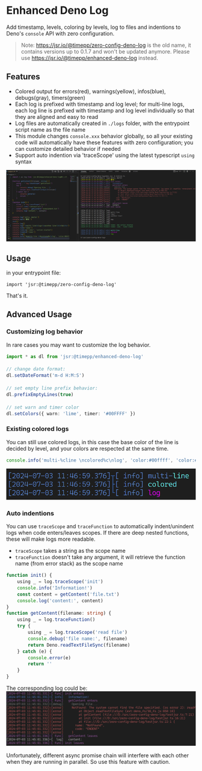# Enhanced Deno Log

Add timestamp, levels, coloring by levels, log to files and indentions to Deno's `console` API with zero configuration.

> Note: https://jsr.io/@timepp/zero-config-deno-log is the old name, it contains versions up to 0.1.7 and won't be updated anymore. Please use https://jsr.io/@timepp/enhanced-deno-log instead.

## Features

- Colored output for errors(red), warnings(yellow), infos(blue), debugs(gray), timers(green)
- Each log is prefixed with timestamp and log level; for multi-line logs, each log line is prefixed with timestamp and log level individually so that they are aligned and easy to read
- Log files are automatically created in `./logs` folder, with the entrypoint script name as the file name
- This module changes `console.xxx` behavior globally, so all your existing code will automatically have these features with zero configuration; you can customize detailed behavior if needed
- Support auto indention via 'traceScope' using the latest typescript `using` syntax

![screenshot](images/screenshot.png)

## Usage

in your entrypoint file:
```
import 'jsr:@timepp/zero-config-deno-log'
```

That's it.

## Advanced Usage

### Customizing log behavior

In rare cases you may want to customize the log behavior.

```ts
import * as dl from 'jsr:@timepp/enhanced-deno-log'

// change date format:
dl.setDateFormat('m-d H:M:S')

// set empty line prefix behavior:
dl.prefixEmptyLines(true)

// set warn and timer color
dl.setColors({ warn: 'lime', timer: '#00FFFF' })

```

### Existing colored logs

You can still use colored logs, in this case the base color of the line is decided by level, and your colors are respected at the same time.

```ts
console.info('multi-%cline \ncolored%c\nlog', 'color:#00ffff', 'color:#ff00ff')
```
![multi line colored log](images/multi-line-colored.png)

### Auto indentions

You can use `traceScope` and `traceFunction` to automatically indent/unindent logs when code enters/leaves scopes.
If there are deep nested functions, these will make logs more readable.

- `traceScope` takes a string as the scope name
- `traceFunction` doesn't take any argument, it will retrieve the function name (from error stack) as the scope name

```ts
function init() {
    using _ = log.traceScope('init')
    console.info('Information!')
    const content = getContent('file.txt')
    console.log('content:', content)
}
function getContent(filename: string) {
    using _ = log.traceFunction()
    try {
        using _ = log.traceScope('read file')
        console.debug('file name:', filename)
        return Deno.readTextFileSync(filename)
    } catch (e) {
        console.error(e)
        return ''
    }
}
```

The corresponding log could be:
![indention example](images/indention.png)

Unfortunately, different async promise chain will interfere with each other when they are running in parallel. So use this feature with caution.
